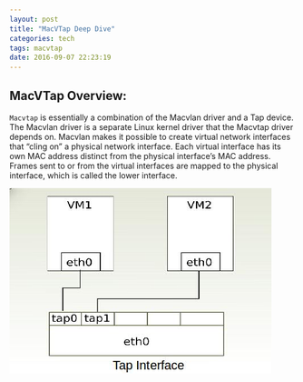 ```yaml
---
layout: post
title: "MacVTap Deep Dive"
categories: tech
tags: macvtap
date: 2016-09-07 22:23:19
---
```


## MacVTap Overview:

`Macvtap` is essentially a combination of the Macvlan driver and a Tap device. 
The Macvlan driver is a separate Linux kernel driver that the Macvtap driver depends on. 
Macvlan makes it possible to create virtual network interfaces that “cling on” a physical network interface.
Each virtual interface has its own MAC address distinct from the physical interface’s MAC address.
Frames sent to or from the virtual interfaces are mapped to the physical interface, which is called the lower interface.

![](/img/vtap1.jpg)
